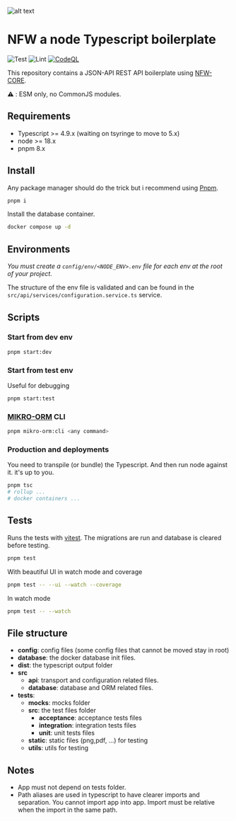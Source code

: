 ![alt text](https://repository-images.githubusercontent.com/166414581/dc0a1b80-a1a0-11e9-805b-cf8be46b5507)

# NFW a node Typescript boilerplate

![Test](https://github.com/TRIPTYK/nfw/workflows/Test/badge.svg?branch=master)
![Lint](https://github.com/TRIPTYK/nfw/workflows/Lint/badge.svg?branch=master)
[![CodeQL](https://github.com/TRIPTYK/nfw/actions/workflows/codeql-analysis.yml/badge.svg?branch=master)](https://github.com/TRIPTYK/nfw/actions/workflows/codeql-analysis.yml)

This repository contains a JSON-API REST API boilerplate using [NFW-CORE](https://github.com/TRIPTYK/nfw-core).

:warning: : ESM only, no CommonJS modules.

## Requirements

- Typescript >= 4.9.x (waiting on tsyringe to move to 5.x)
- node >= 18.x
- pnpm 8.x

## Install

Any package manager should do the trick but i recommend using [Pnpm](https://pnpm.io).

```bash
pnpm i
```

Install the database container.

```bash
docker compose up -d
```

## Environments

*You must create a `config/env/<NODE_ENV>.env` file for each env at the root of your project.*

The structure of the env file is validated and can be found in the `src/api/services/configuration.service.ts` service.

## Scripts

### Start from dev env

```bash
pnpm start:dev
```

### Start from test env

Useful for debugging

```bash
pnpm start:test
```

### [MIKRO-ORM](https://mikro-orm.io/) CLI

```bash
pnpm mikro-orm:cli <any command>
```

### Production and deployments

You need to transpile (or bundle) the Typescript. And then run node against it. it's up to you.

```bash
pnpm tsc
# rollup ...
# docker containers ...
```

## Tests

Runs the tests with [vitest](https://vitest.dev/).
The migrations  are run and database is cleared before testing.

```bash
pnpm test
```

With beautiful UI in watch mode and coverage

```bash
pnpm test -- --ui --watch --coverage
```

In watch mode

```bash
pnpm test -- --watch
```

## File structure

- **config**: config files (some config files that cannot be moved stay in root)
- **database**: the docker database init files.
- **dist**: the typescript output folder
- **src**
  - **api**: transport and configuration related files.
  - **database**: database and ORM related files.
- **tests**:
  - **mocks**: mocks folder
  - **src**: the test files folder
    - **acceptance**: acceptance tests files
    - **integration**: integration tests files
    - **unit**: unit tests files
  - **static**: static files (png,pdf, ...) for testing
  - **utils**: utils for testing

## Notes

- App must not depend on tests folder.
- Path aliases are used in typescript to have clearer imports and separation. You cannot import app into app. Import must be relative when the import in the same path.
